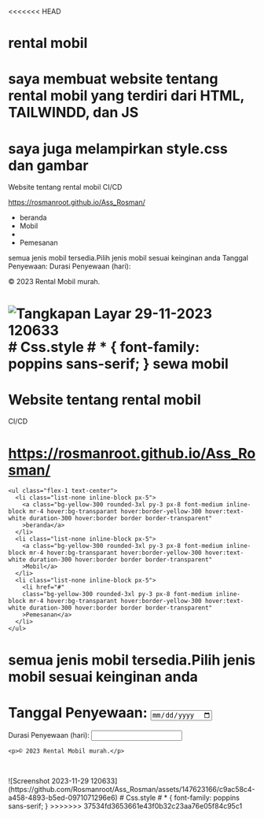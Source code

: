 <<<<<<< HEAD
# rental mobil

# saya membuat website tentang rental mobil yang terdiri dari HTML, TAILWINDD, dan JS

# saya juga melampirkan style.css dan gambar

Website tentang rental mobil
CI/CD

https://rosmanroot.github.io/Ass_Rosman/

<title>rental mobil</title> <script src="
https://cdn.tailwindcss.com"></script>
<ul class="flex-1 text-center">
  <li class="list-none inline-block px-5">
    <a class="bg-yellow-300 rounded-3xl py-3 px-8 font-medium inline-block mr-4 hover:bg-transparant hover:border-yellow-300 hover:text-white duration-300 hover:border border border-transparent"
    >beranda</a>
  </li>
  <li class="list-none inline-block px-5">
    <a class="bg-yellow-300 rounded-3xl py-3 px-8 font-medium inline-block mr-4 hover:bg-transparant hover:border-yellow-300 hover:text-white duration-300 hover:border border border-transparent"
    >Mobil</a>
  </li>
  <li class="list-none inline-block px-5">
    <li href="#"
    class="bg-yellow-300 rounded-3xl py-3 px-8 font-medium inline-block mr-4 hover:bg-transparant hover:border-yellow-300 hover:text-white duration-300 hover:border border border-transparent"
    >Pemesanan</a>
  </li>
</ul>
semua jenis mobil tersedia.Pilih jenis mobil sesuai keinginan anda
Tanggal Penyewaan:
Durasi Penyewaan (hari):
<p>© 2023 Rental Mobil murah.</p>


![Tangkapan Layar 29-11-2023 120633](https://github.com/Rosmanroot/Ass_Rosman/assets/147623166/c9ac58c4-a458-4893-b5ed-0971071296e6) # Css.style # \* { font-family: poppins sans-serif; }
sewa mobil
=======
# Website tentang rental mobil #
CI/CD
# https://rosmanroot.github.io/Ass_Rosman/
<!DOCTYPE html>
 <html lang="en">
 <head>
    <meta charset="UTF-8">
    <meta name="viewport" content="width=device-width, initial-scale=1.0" />
<title>rental mobil</title>
<script src="https://cdn.tailwindcss.com"></script>
<link rel="stylesheet" href="style.css" />
</head>
<body>
<div
  class="container min-h-screen bg-[url('images/Image.png')] bg-center bg-cover px-28 py-5 relative"
>

<footer class="bg-blue-500 py-4 text-black text-center">
    <div class="container mx-auto">

  <nav class="flex items-center">

    <ul class="flex-1 text-center">
      <li class="list-none inline-block px-5">
        <a class="bg-yellow-300 rounded-3xl py-3 px-8 font-medium inline-block mr-4 hover:bg-transparant hover:border-yellow-300 hover:text-white duration-300 hover:border border border-transparent"
        >beranda</a>
      </li>
      <li class="list-none inline-block px-5">
        <a class="bg-yellow-300 rounded-3xl py-3 px-8 font-medium inline-block mr-4 hover:bg-transparant hover:border-yellow-300 hover:text-white duration-300 hover:border border border-transparent"
        >Mobil</a>
      </li>
      <li class="list-none inline-block px-5">
        <li href="#"
        class="bg-yellow-300 rounded-3xl py-3 px-8 font-medium inline-block mr-4 hover:bg-transparant hover:border-yellow-300 hover:text-white duration-300 hover:border border border-transparent"
        >Pemesanan</a>
      </li>
    </ul>
  </nav>
  <div class="text-white mt-48">
    <h1 class="text-6xl font-semibold leading-normal">
      semua jenis mobil tersedia.Pilih jenis mobil sesuai keinginan anda
    </h1>
    <div class="mt-10">
    </div>
  </div>
</div>
<footer class="bg-blue-500 py-4 text-black text-center">
    <div class="container mx-auto">

  <h1><label for="tanggal_penyewaan">Tanggal Penyewaan:</label>
  <input
    type="date"
    id="tanggal_penyewaan"
    name="tanggal_penyewaan"
    required
  />
  </h1>
  <footer class="bg-blue-500 py-4 text-black text-center">
    <div class="container mx-auto">
  <label for="durasi">Durasi Penyewaan (hari):</label>
  <input type="number" id="durasi" name="durasi" required />
<footer>

  
    <p>© 2023 Rental Mobil murah.</p>
  </footer>
  
 </body>
</html>
![Screenshot 2023-11-29 120633](https://github.com/Rosmanroot/Ass_Rosman/assets/147623166/c9ac58c4-a458-4893-b5ed-0971071296e6)
# Css.style #
* {
    font-family: poppins sans-serif;
  }
>>>>>>> 37534fd3653661e43f0b32c23aa76e05f84c95c1
